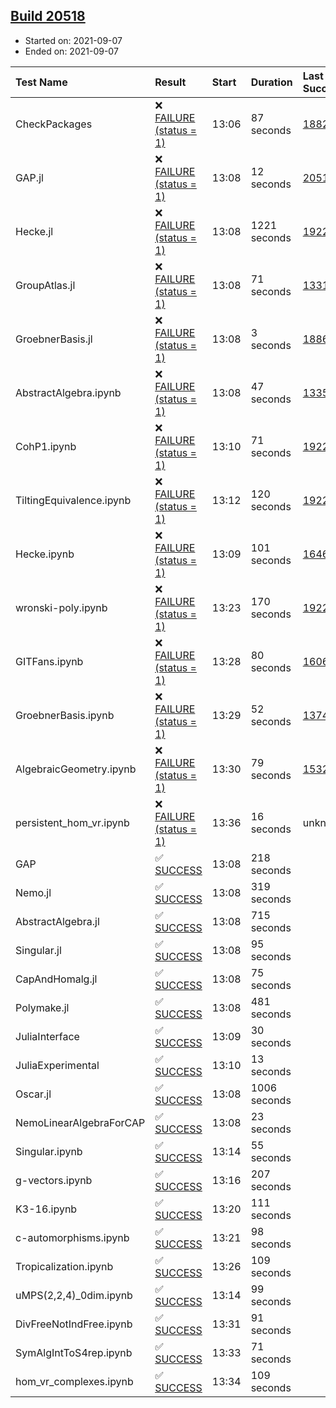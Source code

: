 ## [Build 20518](https://oscarci.mathematik.uni-kl.de/job/oscar/20518/)

* Started on: 2021-09-07
* Ended on: 2021-09-07

| Test Name    | Result | Start | Duration | Last Success | First Failure |
|:-------------|:-------|:------|:---------|:-------------|:--------------|
| CheckPackages | ❌ [FAILURE (status = 1)](https://oscarci.mathematik.uni-kl.de/job/oscar/20518/artifact/logs/build-20518/CheckPackages.log) | 13:06 | 87 seconds | [18822](https://oscarci.mathematik.uni-kl.de/job/oscar/18822/) | [18823](https://oscarci.mathematik.uni-kl.de/job/oscar/18823/) |
| GAP.jl | ❌ [FAILURE (status = 1)](https://oscarci.mathematik.uni-kl.de/job/oscar/20518/artifact/logs/build-20518/GAP.jl.log) | 13:08 | 12 seconds | [20517](https://oscarci.mathematik.uni-kl.de/job/oscar/20517/) | [20518](https://oscarci.mathematik.uni-kl.de/job/oscar/20518/) |
| Hecke.jl | ❌ [FAILURE (status = 1)](https://oscarci.mathematik.uni-kl.de/job/oscar/20518/artifact/logs/build-20518/Hecke.jl.log) | 13:08 | 1221 seconds | [19222](https://oscarci.mathematik.uni-kl.de/job/oscar/19222/) | [20152](https://oscarci.mathematik.uni-kl.de/job/oscar/20152/) |
| GroupAtlas.jl | ❌ [FAILURE (status = 1)](https://oscarci.mathematik.uni-kl.de/job/oscar/20518/artifact/logs/build-20518/GroupAtlas.jl.log) | 13:08 | 71 seconds | [13311](https://oscarci.mathematik.uni-kl.de/job/oscar/13311/) | [13312](https://oscarci.mathematik.uni-kl.de/job/oscar/13312/) |
| GroebnerBasis.jl | ❌ [FAILURE (status = 1)](https://oscarci.mathematik.uni-kl.de/job/oscar/20518/artifact/logs/build-20518/GroebnerBasis.jl.log) | 13:08 | 3 seconds | [18864](https://oscarci.mathematik.uni-kl.de/job/oscar/18864/) | [18865](https://oscarci.mathematik.uni-kl.de/job/oscar/18865/) |
| AbstractAlgebra.ipynb | ❌ [FAILURE (status = 1)](https://oscarci.mathematik.uni-kl.de/job/oscar/20518/artifact/logs/build-20518/AbstractAlgebra.ipynb.log) | 13:08 | 47 seconds | [13355](https://oscarci.mathematik.uni-kl.de/job/oscar/13355/) | [13356](https://oscarci.mathematik.uni-kl.de/job/oscar/13356/) |
| CohP1.ipynb | ❌ [FAILURE (status = 1)](https://oscarci.mathematik.uni-kl.de/job/oscar/20518/artifact/logs/build-20518/CohP1.ipynb.log) | 13:10 | 71 seconds | [19222](https://oscarci.mathematik.uni-kl.de/job/oscar/19222/) | [20152](https://oscarci.mathematik.uni-kl.de/job/oscar/20152/) |
| TiltingEquivalence.ipynb | ❌ [FAILURE (status = 1)](https://oscarci.mathematik.uni-kl.de/job/oscar/20518/artifact/logs/build-20518/TiltingEquivalence.ipynb.log) | 13:12 | 120 seconds | [19222](https://oscarci.mathematik.uni-kl.de/job/oscar/19222/) | [20152](https://oscarci.mathematik.uni-kl.de/job/oscar/20152/) |
| Hecke.ipynb | ❌ [FAILURE (status = 1)](https://oscarci.mathematik.uni-kl.de/job/oscar/20518/artifact/logs/build-20518/Hecke.ipynb.log) | 13:09 | 101 seconds | [16463](https://oscarci.mathematik.uni-kl.de/job/oscar/16463/) | [16464](https://oscarci.mathematik.uni-kl.de/job/oscar/16464/) |
| wronski-poly.ipynb | ❌ [FAILURE (status = 1)](https://oscarci.mathematik.uni-kl.de/job/oscar/20518/artifact/logs/build-20518/wronski-poly.ipynb.log) | 13:23 | 170 seconds | [19222](https://oscarci.mathematik.uni-kl.de/job/oscar/19222/) | [20152](https://oscarci.mathematik.uni-kl.de/job/oscar/20152/) |
| GITFans.ipynb | ❌ [FAILURE (status = 1)](https://oscarci.mathematik.uni-kl.de/job/oscar/20518/artifact/logs/build-20518/GITFans.ipynb.log) | 13:28 | 80 seconds | [16068](https://oscarci.mathematik.uni-kl.de/job/oscar/16068/) | [16069](https://oscarci.mathematik.uni-kl.de/job/oscar/16069/) |
| GroebnerBasis.ipynb | ❌ [FAILURE (status = 1)](https://oscarci.mathematik.uni-kl.de/job/oscar/20518/artifact/logs/build-20518/GroebnerBasis.ipynb.log) | 13:29 | 52 seconds | [13748](https://oscarci.mathematik.uni-kl.de/job/oscar/13748/) | [13749](https://oscarci.mathematik.uni-kl.de/job/oscar/13749/) |
| AlgebraicGeometry.ipynb | ❌ [FAILURE (status = 1)](https://oscarci.mathematik.uni-kl.de/job/oscar/20518/artifact/logs/build-20518/AlgebraicGeometry.ipynb.log) | 13:30 | 79 seconds | [15322](https://oscarci.mathematik.uni-kl.de/job/oscar/15322/) | [15323](https://oscarci.mathematik.uni-kl.de/job/oscar/15323/) |
| persistent_hom_vr.ipynb | ❌ [FAILURE (status = 1)](https://oscarci.mathematik.uni-kl.de/job/oscar/20518/artifact/logs/build-20518/persistent_hom_vr.ipynb.log) | 13:36 | 16 seconds | unknown | unknown |
| GAP | ✅ [SUCCESS](https://oscarci.mathematik.uni-kl.de/job/oscar/20518/artifact/logs/build-20518/GAP.log) | 13:08 | 218 seconds |  |  |
| Nemo.jl | ✅ [SUCCESS](https://oscarci.mathematik.uni-kl.de/job/oscar/20518/artifact/logs/build-20518/Nemo.jl.log) | 13:08 | 319 seconds |  |  |
| AbstractAlgebra.jl | ✅ [SUCCESS](https://oscarci.mathematik.uni-kl.de/job/oscar/20518/artifact/logs/build-20518/AbstractAlgebra.jl.log) | 13:08 | 715 seconds |  |  |
| Singular.jl | ✅ [SUCCESS](https://oscarci.mathematik.uni-kl.de/job/oscar/20518/artifact/logs/build-20518/Singular.jl.log) | 13:08 | 95 seconds |  |  |
| CapAndHomalg.jl | ✅ [SUCCESS](https://oscarci.mathematik.uni-kl.de/job/oscar/20518/artifact/logs/build-20518/CapAndHomalg.jl.log) | 13:08 | 75 seconds |  |  |
| Polymake.jl | ✅ [SUCCESS](https://oscarci.mathematik.uni-kl.de/job/oscar/20518/artifact/logs/build-20518/Polymake.jl.log) | 13:08 | 481 seconds |  |  |
| JuliaInterface | ✅ [SUCCESS](https://oscarci.mathematik.uni-kl.de/job/oscar/20518/artifact/logs/build-20518/JuliaInterface.log) | 13:09 | 30 seconds |  |  |
| JuliaExperimental | ✅ [SUCCESS](https://oscarci.mathematik.uni-kl.de/job/oscar/20518/artifact/logs/build-20518/JuliaExperimental.log) | 13:10 | 13 seconds |  |  |
| Oscar.jl | ✅ [SUCCESS](https://oscarci.mathematik.uni-kl.de/job/oscar/20518/artifact/logs/build-20518/Oscar.jl.log) | 13:08 | 1006 seconds |  |  |
| NemoLinearAlgebraForCAP | ✅ [SUCCESS](https://oscarci.mathematik.uni-kl.de/job/oscar/20518/artifact/logs/build-20518/NemoLinearAlgebraForCAP.log) | 13:08 | 23 seconds |  |  |
| Singular.ipynb | ✅ [SUCCESS](https://oscarci.mathematik.uni-kl.de/job/oscar/20518/artifact/logs/build-20518/Singular.ipynb.log) | 13:14 | 55 seconds |  |  |
| g-vectors.ipynb | ✅ [SUCCESS](https://oscarci.mathematik.uni-kl.de/job/oscar/20518/artifact/logs/build-20518/g-vectors.ipynb.log) | 13:16 | 207 seconds |  |  |
| K3-16.ipynb | ✅ [SUCCESS](https://oscarci.mathematik.uni-kl.de/job/oscar/20518/artifact/logs/build-20518/K3-16.ipynb.log) | 13:20 | 111 seconds |  |  |
| c-automorphisms.ipynb | ✅ [SUCCESS](https://oscarci.mathematik.uni-kl.de/job/oscar/20518/artifact/logs/build-20518/c-automorphisms.ipynb.log) | 13:21 | 98 seconds |  |  |
| Tropicalization.ipynb | ✅ [SUCCESS](https://oscarci.mathematik.uni-kl.de/job/oscar/20518/artifact/logs/build-20518/Tropicalization.ipynb.log) | 13:26 | 109 seconds |  |  |
| uMPS(2,2,4)_0dim.ipynb | ✅ [SUCCESS](https://oscarci.mathematik.uni-kl.de/job/oscar/20518/artifact/logs/build-20518/uMPS-2-2-4-_0dim.ipynb.log) | 13:14 | 99 seconds |  |  |
| DivFreeNotIndFree.ipynb | ✅ [SUCCESS](https://oscarci.mathematik.uni-kl.de/job/oscar/20518/artifact/logs/build-20518/DivFreeNotIndFree.ipynb.log) | 13:31 | 91 seconds |  |  |
| SymAlgIntToS4rep.ipynb | ✅ [SUCCESS](https://oscarci.mathematik.uni-kl.de/job/oscar/20518/artifact/logs/build-20518/SymAlgIntToS4rep.ipynb.log) | 13:33 | 71 seconds |  |  |
| hom_vr_complexes.ipynb | ✅ [SUCCESS](https://oscarci.mathematik.uni-kl.de/job/oscar/20518/artifact/logs/build-20518/hom_vr_complexes.ipynb.log) | 13:34 | 109 seconds |  |  |

